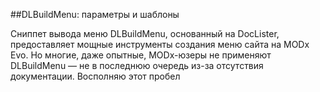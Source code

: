 ##DLBuildMenu: параметры и шаблоны

Сниппет вывода меню DLBuildMenu, основанный на DocLister, предоставляет мощные инструменты создания меню сайта на MODx Evo. Но многие, даже опытные, MODx-юзеры не применяют DLBuildMenu — не в последнюю очередь из-за отсутствия документации. Восполняю этот пробел

